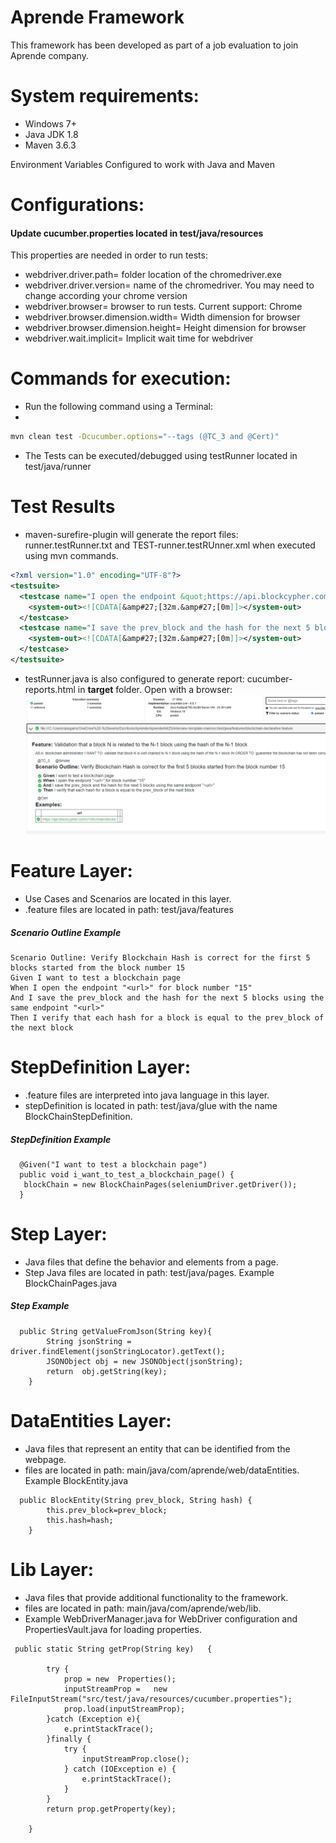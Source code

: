 <h1>Aprende Framework</h1>

This framework has been developed as part of a job evaluation to join Aprende company.

# System requirements:
- Windows 7+
- Java JDK 1.8
- Maven 3.6.3

Environment Variables Configured to work with Java and Maven

# Configurations:
<h4> Update cucumber.properties located in test/java/resources </h4>
This properties are needed in order to run tests:

* webdriver.driver.path= folder location of the chromedriver.exe
* webdriver.driver.version= name of the chromedriver. You may need to change according your chrome version
* webdriver.browser= browser to run tests. Current support: Chrome
* webdriver.browser.dimension.width=  Width dimension for browser
* webdriver.browser.dimension.height= Height dimension for browser
* webdriver.wait.implicit= Implicit wait time for webdriver

# Commands for execution:
* Run the following command using a Terminal: 
* 
```bash
mvn clean test -Dcucumber.options="--tags (@TC_3 and @Cert)"
```
* The Tests can be executed/debugged using testRunner located in test/java/runner

# Test Results
* maven-surefire-plugin will generate the report files: runner.testRunner.txt and TEST-runner.testRUnner.xml when executed using mvn commands. 
```xml 
<?xml version="1.0" encoding="UTF-8"?>
<testsuite>
  <testcase name="I open the endpoint &quot;https://api.blockcypher.com/v1/btc/main/blocks/&quot; for block number &quot;15&quot;" classname="Verify Blockchain Hash is correct for the first 5 blocks started from the block number 15" time="1.965">
    <system-out><![CDATA[&amp#27;[32m.&amp#27;[0m]]></system-out>
  </testcase>
  <testcase name="I save the prev_block and the hash for the next 5 blocks using the same endpoint &quot;https://api.blockcypher.com/v1/btc/main/blocks/&quot;" classname="Verify Blockchain Hash is correct for the first 5 blocks started from the block number 15" time="1.759">
    <system-out><![CDATA[&amp#27;[32m.&amp#27;[0m]]></system-out>
  </testcase>
</testsuite>
```
* testRunner.java is also configured to generate report: cucumber-reports.html in <strong>target</strong> folder. Open with a browser:
![ResultExample.png](ResultExample.png)
 
# Feature Layer:
* Use Cases and Scenarios are located in this layer.
* .feature files are located in path: test/java/features

<h5> Scenario Outline Example </h5>

```gherkin
Scenario Outline: Verify Blockchain Hash is correct for the first 5 blocks started from the block number 15
Given I want to test a blockchain page
When I open the endpoint "<url>" for block number "15"
And I save the prev_block and the hash for the next 5 blocks using the same endpoint "<url>"
Then I verify that each hash for a block is equal to the prev_block of the next block
```

# StepDefinition Layer:
* .feature files are interpreted into java language in this layer.
* stepDefinition is located in path: test/java/glue with the name BlockChainStepDefinition.

<h5> StepDefinition Example </h5>

```gherkin
  @Given("I want to test a blockchain page")
  public void i_want_to_test_a_blockchain_page() {
   blockChain = new BlockChainPages(seleniumDriver.getDriver());
  }
```

# Step Layer:
* Java files that define the behavior and elements from a page.
* Step Java files are located in path: test/java/pages. Example BlockChainPages.java

<h5> Step Example </h5> 
   
```
  public String getValueFromJson(String key){
        String jsonString =  driver.findElement(jsonStringLocator).getText();
        JSONObject obj = new JSONObject(jsonString);
        return  obj.getString(key);
    }
```

# DataEntities Layer:
* Java files that represent an entity that can be identified from the webpage.
* files are located in path: main/java/com/aprende/web/dataEntities. Example BlockEntity.java

```
  public BlockEntity(String prev_block, String hash) {
        this.prev_block=prev_block;
        this.hash=hash;
    }
```

# Lib Layer:
* Java files that provide additional functionality to the framework.
* files are located in path: main/java/com/aprende/web/lib. 
* Example WebDriverManager.java for WebDriver configuration and PropertiesVault.java for loading properties.


```
 public static String getProp(String key)   {

        try {
            prop = new  Properties();
            inputStreamProp =   new FileInputStream("src/test/java/resources/cucumber.properties");
            prop.load(inputStreamProp);
        }catch (Exception e){
            e.printStackTrace();
        }finally {
            try {
                inputStreamProp.close();
            } catch (IOException e) {
                e.printStackTrace();
            }
        }
        return prop.getProperty(key);

    }
```